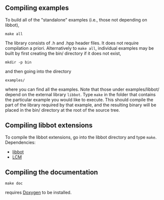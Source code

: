 Compiling examples
------------------

To build all of the "standalone" examples (i.e., those not depending on libbot),

    make all

The library consists of .h and .hpp header files.  It does not require
compilation a priori.  Alternatively to `make all`, individual examples may be
built by first creating the bin/ directory if it does not exist,

    mkdir -p bin

and then going into the directory

    examples/

where you can find all the examples. Note that those under examples/libbot/
depend on the external library `libbot`. Type `make` in the folder that contains
the particular example you would like to execute. This should compile the part
of the library required by that example, and the resulting binary will be placed
in the bin/ directory at the root of the source tree.


Compiling libbot extensions
---------------------------

To compile the libbot extensions, go into the libbot directory and type `make`.
Dependencies:

* [libbot](https://code.google.com/p/libbot/)
* [LCM](https://lcm-proj.github.io/)


Compiling the documentation
---------------------------

    make doc

requires [Doxygen](http://www.doxygen.org/) to be installed.
